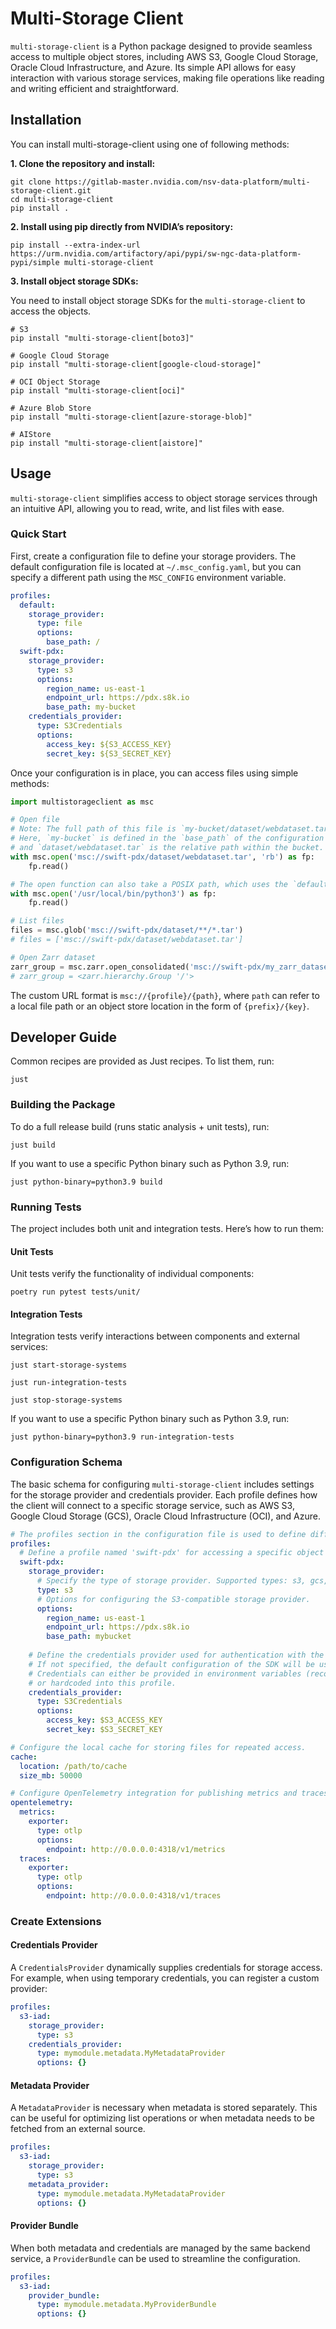 # Multi-Storage Client

`multi-storage-client` is a Python package designed to provide seamless access to multiple object stores, including AWS S3, Google Cloud Storage, Oracle Cloud Infrastructure, and Azure. Its simple API allows for easy interaction with various storage services, making file operations like reading and writing efficient and straightforward.

## Installation

You can install multi-storage-client using one of following methods:

**1. Clone the repository and install:**

```
git clone https://gitlab-master.nvidia.com/nsv-data-platform/multi-storage-client.git
cd multi-storage-client
pip install .
```

**2. Install using pip directly from NVIDIA’s repository:**

```
pip install --extra-index-url https://urm.nvidia.com/artifactory/api/pypi/sw-ngc-data-platform-pypi/simple multi-storage-client
```

**3. Install object storage SDKs:**

You need to install object storage SDKs for the `multi-storage-client` to access the objects.

```
# S3
pip install "multi-storage-client[boto3]"

# Google Cloud Storage
pip install "multi-storage-client[google-cloud-storage]"

# OCI Object Storage
pip install "multi-storage-client[oci]"

# Azure Blob Store
pip install "multi-storage-client[azure-storage-blob]"

# AIStore
pip install "multi-storage-client[aistore]"
```

## Usage

`multi-storage-client` simplifies access to object storage services through an intuitive API, allowing you to read, write, and list files with ease.

### Quick Start

First, create a configuration file to define your storage providers. The default configuration file is located at `~/.msc_config.yaml`, but you can specify a different path using the `MSC_CONFIG` environment variable.

```yaml
profiles:
  default:
    storage_provider:
      type: file
      options:
        base_path: /
  swift-pdx:
    storage_provider:
      type: s3
      options:
        region_name: us-east-1
        endpoint_url: https://pdx.s8k.io
        base_path: my-bucket
    credentials_provider:
      type: S3Credentials
      options:
        access_key: ${S3_ACCESS_KEY}
        secret_key: ${S3_SECRET_KEY}
```

Once your configuration is in place, you can access files using simple methods:

```python
import multistorageclient as msc

# Open file
# Note: The full path of this file is `my-bucket/dataset/webdataset.tar` on PDX.
# Here, `my-bucket` is defined in the `base_path` of the configuration JSON file,
# and `dataset/webdataset.tar` is the relative path within the bucket.
with msc.open('msc://swift-pdx/dataset/webdataset.tar', 'rb') as fp:
    fp.read()

# The open function can also take a POSIX path, which uses the `default` profile.
with msc.open('/usr/local/bin/python3') as fp:
    fp.read()

# List files
files = msc.glob('msc://swift-pdx/dataset/**/*.tar')
# files = ['msc://swift-pdx/dataset/webdataset.tar']

# Open Zarr dataset
zarr_group = msc.zarr.open_consolidated('msc://swift-pdx/my_zarr_datasets.zarr')
# zarr_group = <zarr.hierarchy.Group '/'>
```

The custom URL format is `msc://{profile}/{path}`, where `path` can refer to a local file path or an object store location in the form of `{prefix}/{key}`.

## Developer Guide

Common recipes are provided as Just recipes. To list them, run:

```shell
just
```

### Building the Package

To do a full release build (runs static analysis + unit tests), run:

```shell
just build
```

If you want to use a specific Python binary such as Python 3.9, run:

```shell
just python-binary=python3.9 build
```

### Running Tests

The project includes both unit and integration tests. Here’s how to run them:

#### Unit Tests

Unit tests verify the functionality of individual components:

```shell
poetry run pytest tests/unit/
```

#### Integration Tests

Integration tests verify interactions between components and external services:

```shell
just start-storage-systems

just run-integration-tests

just stop-storage-systems
```

If you want to use a specific Python binary such as Python 3.9, run:

```shell
just python-binary=python3.9 run-integration-tests
```

### Configuration Schema

The basic schema for configuring `multi-storage-client` includes settings for the storage provider and credentials provider. Each profile defines how the client will connect to a specific storage service, such as AWS S3, Google Cloud Storage (GCS), Oracle Cloud Infrastructure (OCI), and Azure.

```yaml
# The profiles section in the configuration file is used to define different storage configurations, allowing you to manage connections to multiple storage systems with ease.
profiles:
  # Define a profile named 'swift-pdx' for accessing a specific object storage.
  swift-pdx:
    storage_provider:
      # Specify the type of storage provider. Supported types: s3, gcs, oci, azure, file.
      type: s3
      # Options for configuring the S3-compatible storage provider.
      options:
        region_name: us-east-1
        endpoint_url: https://pdx.s8k.io
        base_path: mybucket
    
    # Define the credentials provider used for authentication with the storage service.
    # If not specified, the default configuration of the SDK will be used.
    # Credentials can either be provided in environment variables (recommended),
    # or hardcoded into this profile.
    credentials_provider:
      type: S3Credentials
      options:
        access_key: $S3_ACCESS_KEY
        secret_key: $S3_SECRET_KEY

# Configure the local cache for storing files for repeated access.
cache:
  location: /path/to/cache
  size_mb: 50000

# Configure OpenTelemetry integration for publishing metrics and traces.
opentelemetry:
  metrics:
    exporter:
      type: otlp
      options:
        endpoint: http://0.0.0.0:4318/v1/metrics
  traces:
    exporter:
      type: otlp
      options:
        endpoint: http://0.0.0.0:4318/v1/traces
```

### Create Extensions

#### Credentials Provider

A `CredentialsProvider` dynamically supplies credentials for storage access. For example, when using temporary credentials, you can register a custom provider:

```yaml
profiles:
  s3-iad:
    storage_provider:
      type: s3
    credentials_provider:
      type: mymodule.metadata.MyMetadataProvider
      options: {}
```

#### Metadata Provider

A `MetadataProvider` is necessary when metadata is stored separately. This can be useful for optimizing list operations or when metadata needs to be fetched from an external source.

```yaml
profiles:
  s3-iad:
    storage_provider:
      type: s3
    metadata_provider:
      type: mymodule.metadata.MyMetadataProvider
      options: {}
```

#### Provider Bundle

When both metadata and credentials are managed by the same backend service, a `ProviderBundle` can be used to streamline the configuration.

```yaml
profiles:
  s3-iad:
    provider_bundle:
      type: mymodule.metadata.MyProviderBundle
      options: {}
```
